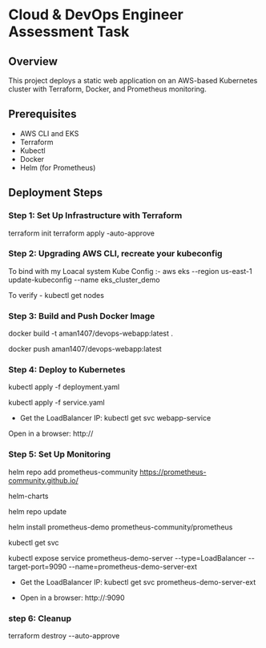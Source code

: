 # Cloud & DevOps Engineer Assessment Task

## Overview
This project deploys a static web application on an AWS-based Kubernetes cluster with Terraform, Docker, and Prometheus monitoring.

## Prerequisites
- AWS CLI and EKS
- Terraform
- Kubectl
- Docker
- Helm (for Prometheus)

## Deployment Steps

### Step 1: Set Up Infrastructure with Terraform
terraform init
terraform apply -auto-approve

### Step 2: Upgrading AWS CLI, recreate your kubeconfig

To bind with my Loacal system Kube Config :-
aws eks --region us-east-1 update-kubeconfig --name eks_cluster_demo

To verify - kubectl get nodes

### Step 3: Build and Push Docker Image

docker build -t aman1407/devops-webapp:latest .

docker push aman1407/devops-webapp:latest

### Step 4: Deploy to Kubernetes

kubectl apply -f deployment.yaml

kubectl apply -f service.yaml

- Get the LoadBalancer IP:
kubectl get svc webapp-service

Open in a browser: http://<LoadBalancer-IP>

### Step 5: Set Up Monitoring
helm repo add prometheus-community https://prometheus-community.github.io/

helm-charts

helm repo update

helm install prometheus-demo prometheus-community/prometheus 

kubectl get svc

kubectl expose service prometheus-demo-server --type=LoadBalancer --target-port=9090 --name=prometheus-demo-server-ext

- Get the LoadBalancer IP:
kubectl get svc prometheus-demo-server-ext

- Open in a browser: http://<LoadBalancer-IP>:9090


### step 6: Cleanup
terraform destroy --auto-approve

